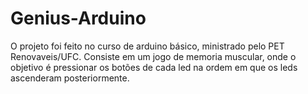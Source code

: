 # Genius-Arduino
O projeto foi feito no curso de arduino básico, ministrado pelo PET Renovaveis/UFC. Consiste em um jogo de memoria muscular,
onde o objetivo é pressionar os botões de cada led na ordem em que os leds ascenderam posteriormente.
